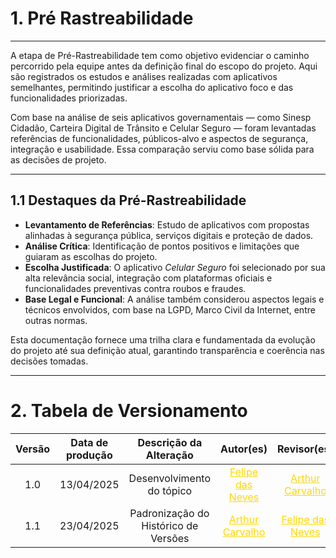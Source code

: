 # 1. Pré Rastreabilidade
---

A etapa de Pré-Rastreabilidade tem como objetivo evidenciar o caminho percorrido pela equipe antes da definição final do escopo do projeto. Aqui são registrados os estudos e análises realizadas com aplicativos semelhantes, permitindo justificar a escolha do aplicativo foco e das funcionalidades priorizadas.

Com base na análise de seis aplicativos governamentais — como Sinesp Cidadão, Carteira Digital de Trânsito e Celular Seguro — foram levantadas referências de funcionalidades, públicos-alvo e aspectos de segurança, integração e usabilidade. Essa comparação serviu como base sólida para as decisões de projeto.

---

## 1.1 Destaques da Pré-Rastreabilidade

- **Levantamento de Referências**: Estudo de aplicativos com propostas alinhadas à segurança pública, serviços digitais e proteção de dados.
- **Análise Crítica**: Identificação de pontos positivos e limitações que guiaram as escolhas do projeto.
- **Escolha Justificada**: O aplicativo *Celular Seguro* foi selecionado por sua alta relevância social, integração com plataformas oficiais e funcionalidades preventivas contra roubos e fraudes.
- **Base Legal e Funcional**: A análise também considerou aspectos legais e técnicos envolvidos, com base na LGPD, Marco Civil da Internet, entre outras normas.

Esta documentação fornece uma trilha clara e fundamentada da evolução do projeto até sua definição atual, garantindo transparência e coerência nas decisões tomadas.

---
# 2. Tabela de Versionamento 

| Versão | Data de produção   | Descrição da Alteração                               | Autor(es)             | Revisor(es)      |Data de Revisão |
| :----: | :----------------: | :--------------------------------------------------: | :-------------------: | :-------------:  |  :-----------: |
| 1.0 | 13/04/2025 | Desenvolvimento do tópico |<a style="color:gold;" href="https://github.com/FelipeFreire-gf" target="_blank">Felipe das Neves</a> |<a style="color:gold;" href="https://github.com/arthurlleite" target="_blank">Arthur Carvalho</a>| 23/04/2025|
| 1.1| 23/04/2025| Padronização do Histórico de Versões| <a style="color:gold;" href="https://github.com/arthurlleite" target="_blank">Arthur Carvalho</a>| <a style="color:gold;" href="https://github.com/FelipeFreire-gf" target="_blank">Felipe das Neves</a>| 23/04/2025|
